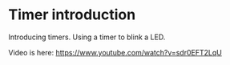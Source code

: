 # Timer introduction

Introducing timers.  Using a timer to blink a LED.

Video is here: https://www.youtube.com/watch?v=sdr0EFT2LqU

